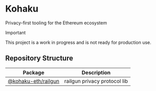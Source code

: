 # Kohaku

Privacy-first tooling for the Ethereum ecosystem

> [!IMPORTANT]
> This project is a work in progress and is not ready for production use.

## Repository Structure

| Package | Description |
| ------- | ----------- |
| [@kohaku-eth/railgun](packages/railgun) | railgun privacy protocol lib |
